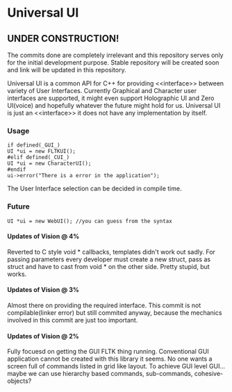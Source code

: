 # Universal UI

## UNDER CONSTRUCTION!
The commits done are completely irrelevant and this repository serves only for the initial development purpose. Stable repository will be created soon and link will be updated in this repository.

Universal UI is a common API for C++ for providing \<\<interface\>\> between variety of User Interfaces. Currently Graphical and Character user interfaces are supported, it might even support Holographic UI and Zero UI(voice) and hopefully whatever the future might hold for us. Universal UI is just an \<\<interface\>\> it does not have any implementation by itself.
### Usage
```
if defined(_GUI_)
UI *ui = new FLTKUI();
#elif defined(_CUI_)
UI *ui = new CharacterUI();
#endif
ui->error("There is a error in the application");
```
The User Interface selection can be decided in compile time.

### Future
```
UI *ui = new WebUI(); //you can guess from the syntax
```

#### Updates of Vision @ 4%
Reverted to C style void \* callbacks, templates didn't work out sadly. For passing parameters every developer  must create a new struct, pass as struct and have to cast from void \* on the other side. Pretty stupid, but works.

#### Updates of Vision @ 3%
Almost there on providing the required interface. This commit is not compilable(linker error) but still commited anyway, because the mechanics involved in this commit are just too important.

#### Updates of Vision @ 2%
Fully focuesd on getting the GUI FLTK thing running. Conventional GUI application cannot be created with this library it seems. No one wants a screen full of commands listed in grid like layout. To achieve GUI level GUI... maybe we can use hierarchy based commands, sub-commands, cohesive-objects?
